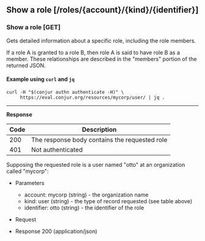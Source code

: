 ## Show a role [/roles/{account}/{kind}/{identifier}]

### Show a role [GET]

Gets detailed information about a specific role, including the role members.

If a role A is granted to a role B, then role A is said to have role B
as a member. These relationships are described in the "members"
portion of the returned JSON.

<!-- include(partials/role_kinds.md) -->

#### Example using `curl` and `jq`

```
curl -H "$(conjur authn authenticate -H)" \
     https://eval.conjur.org/resources/mycorp/user/ | jq .
```

---

<!-- include(partials/auth_header_table.md) -->

**Response**

| Code | Description                                       |
|------|---------------------------------------------------|
|  200 | The response body contains the requested role     |
|  401 | Not authenticated                                 |

Supposing the requested role is a user named "otto" at an organization called "mycorp":

+ Parameters
  + account: mycorp (string) - the organization name
  + kind: user (string) - the type of record requested (see table above)
  + identifier: otto (string) - the identifier of the role

+ Request
  <!-- include(partials/auth_header_code.md) -->
  
+ Response 200 (application/json)
